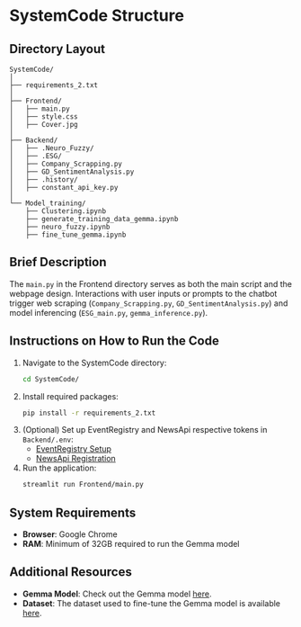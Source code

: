 
# SystemCode Structure

## Directory Layout
```
SystemCode/
│
├── requirements_2.txt
│
├── Frontend/
│   ├── main.py
│   ├── style.css
│   ├── Cover.jpg
│
├── Backend/
│   ├── .Neuro_Fuzzy/
│   ├── .ESG/
│   ├── Company_Scrapping.py
│   ├── GD_SentimentAnalysis.py
│   ├── .history/
│   ├── constant_api_key.py
│
└── Model_training/
    ├── Clustering.ipynb
    ├── generate_training_data_gemma.ipynb
    ├── neuro_fuzzy.ipynb
    ├── fine_tune_gemma.ipynb

```

## Brief Description
The `main.py` in the Frontend directory serves as both the main script and the webpage design. Interactions with user inputs or prompts to the chatbot trigger web scraping (`Company_Scrapping.py`, `GD_SentimentAnalysis.py`) and model inferencing (`ESG_main.py`, `gemma_inference.py`).

## Instructions on How to Run the Code

1. Navigate to the SystemCode directory:
   ```bash
   cd SystemCode/
   ```
2. Install required packages:
   ```bash
   pip install -r requirements_2.txt
   ```
3. (Optional) Set up EventRegistry and NewsApi respective tokens in `Backend/.env`:
   - [EventRegistry Setup](https://eventregistry.org/)
   - [NewsApi Registration](https://newsapi.org/register)
4. Run the application:
   ```bash
   streamlit run Frontend/main.py
   ```

## System Requirements

- **Browser**: Google Chrome
- **RAM**: Minimum of 32GB required to run the Gemma model

## Additional Resources

- **Gemma Model**: Check out the Gemma model [here](https://huggingface.co/yatharth97/yatharth-gemma-2b-it-isa-v2).
- **Dataset**: The dataset used to fine-tune the Gemma model is available [here](https://huggingface.co/datasets/yatharth97/isa_gemma).

